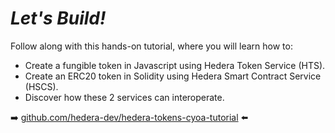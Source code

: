 # ***Let's Build!***

Follow along with this hands-on tutorial, where you will learn how to:

- Create a fungible token in Javascript using Hedera Token Service (HTS).
- Create an ERC20 token in Solidity using Hedera Smart Contract Service (HSCS).
- Discover how these 2 services can interoperate.

➡️  [github.com/hedera-dev/hedera-tokens-cyoa-tutorial](https://github.com/hedera-dev/hedera-tokens-cyoa-tutorial) ⬅️
